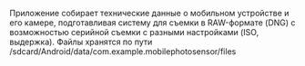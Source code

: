 Приложение собирает технические данные о мобильном устройстве и его камере, подготавливая систему для съемки в RAW-формате (DNG) с возможностью серийной съемки с разными настройками (ISO, выдержка).
Файлы хранятся по пути /sdcard/Android/data/com.example.mobilephotosensor/files
